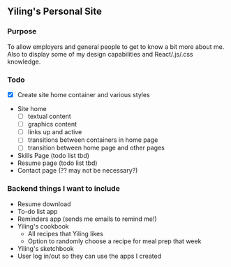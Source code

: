 ## Yiling's Personal Site

### Purpose

To allow employers and general people to get to know a bit more about me.
Also to display some of my design capabilities and React/.js/.css knowledge.

### Todo

- [x] Create site home container and various styles
- Site home
  - [ ] textual content
  - [ ] graphics content
  - [ ] links up and active
  - [ ] transitions between containers in home page
  - [ ] transition between home page and other pages
- Skills Page (todo list tbd)
- Resume page (todo list tbd)
- Contact page (?? may not be necessary?)

### Backend things I want to include

- Resume download
- To-do list app
- Reminders app (sends me emails to remind me!)
- Yiling's cookbook
  - All recipes that Yiling likes
  - Option to randomly choose a recipe for meal prep that week
- Yiling's sketchbook
- User log in/out so they can use the apps I created
